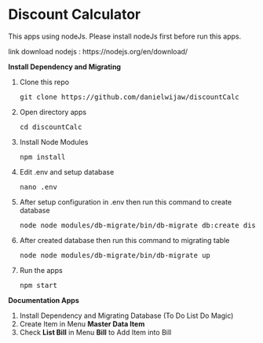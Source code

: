 # Discount Calculator
<p>This apps using nodeJs. Please install nodeJs first before run this apps.<p>
<p>link download nodejs : https://nodejs.org/en/download/<p>
<p><b>Install Dependency and Migrating</b><p>
<ol>
    <li>Clone this repo</li>
    <pre>git clone https://github.com/danielwijaw/discountCalc</pre>
    <li>Open directory apps</li>
    <pre>cd discountCalc</pre>
    <li>Install Node Modules</li>
    <pre>npm install</pre>
    <li>Edit .env and setup database</li>
    <pre>nano .env</pre>
    <li>After setup configuration in .env then run this command to create database</li>
    <pre>node node_modules/db-migrate/bin/db-migrate db:create discountCalc --env first</pre>
    <li>After created database then run this command to migrating table</li>
    <pre>node node_modules/db-migrate/bin/db-migrate up</pre>
    <li>Run the apps</li>
    <pre>npm start</pre>
</ol>
<p><b>Documentation Apps</b><p>
<ol>
    <li>Install Dependency and Migrating Database (To Do List Do Magic)</li>
    <li>Create Item in Menu <b>Master Data Item</b></li>
    <li>Check <b>List Bill</b> in Menu <b>Bill</b> to Add Item into Bill</li>
</ol>